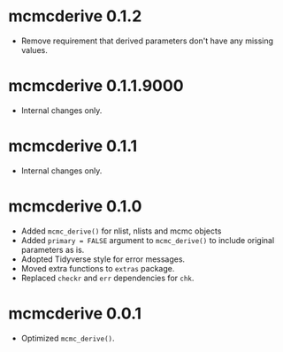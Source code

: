 <!-- NEWS.md is maintained by https://cynkra.github.io/fledge, do not edit -->

# mcmcderive 0.1.2

- Remove requirement that derived parameters don't have any missing values.


# mcmcderive 0.1.1.9000

- Internal changes only.


# mcmcderive 0.1.1

- Internal changes only.

# mcmcderive 0.1.0

- Added `mcmc_derive()` for nlist, nlists and mcmc objects
- Added `primary = FALSE` argument to `mcmc_derive()` to include original parameters as is.
- Adopted Tidyverse style for error messages.
- Moved extra functions to `extras` package.
- Replaced `checkr` and `err` dependencies for `chk`.

# mcmcderive 0.0.1

- Optimized `mcmc_derive()`.
